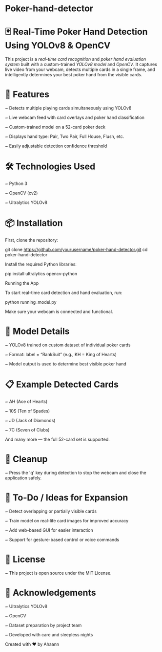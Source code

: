 # Poker-hand-detector



# 🃏 Real-Time Poker Hand Detection Using YOLOv8 & OpenCV

This project is a *real-time card recognition* and *poker hand evaluation system* built with a custom-trained *YOLOv8 model* and *OpenCV*. It captures live video from your webcam, detects multiple cards in a single frame, and intelligently determines your best poker hand from the visible cards.

# 🚀 Features 

~ Detects multiple playing cards simultaneously using YOLOv8 

~ Live webcam feed with card overlays and poker hand classification 

~ Custom-trained model on a 52-card poker deck 

~ Displays hand type: Pair, Two Pair, Full House, Flush, etc. 

~ Easily adjustable detection confidence threshold 


# 🛠️ Technologies Used 

~ Python 3  

~ OpenCV (cv2) 

~ Ultralytics YOLOv8 

# 📦 Installation 

First, clone the repository:

git clone https://github.com/yourusername/poker-hand-detector.git
cd poker-hand-detector

Install the required Python libraries:

pip install ultralytics opencv-python

Running the App 

To start real-time card detection and hand evaluation, run:

python running_model.py

Make sure your webcam is connected and functional.

# 🧠 Model Details 

~ YOLOv8 trained on custom dataset of individual poker cards 

~ Format: label = “RankSuit” (e.g., KH = King of Hearts) 

~ Model output is used to determine best visible poker hand 

# 📋 Example Detected Cards 

~ AH (Ace of Hearts) 

~ 10S (Ten of Spades) 

~ JD (Jack of Diamonds)

~ 7C (Seven of Clubs) 

And many more — the full 52-card set is supported.

# 🧼 Cleanup

~ Press the 'q' key during detection to stop the webcam and close the application safely.

# 📌 To-Do / Ideas for Expansion

~ Detect overlapping or partially visible cards

~ Train model on real-life card images for improved accuracy

~ Add web-based GUI for easier interaction

~ Support for gesture-based control or voice commands

# 📜 License
~ This project is open source under the MIT License.

# 🙌 Acknowledgements

~ Ultralytics YOLOv8

~ OpenCV

~ Dataset preparation by project team

~ Developed with care and sleepless nights

Created with ❤️ by Ahaann

